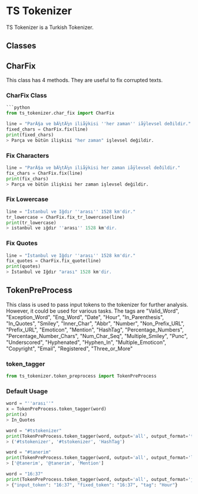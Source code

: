 # TS Tokenizer

TS Tokenizer is a Turkish Tokenizer.

## Classes

## CharFix

This class has 4 methods. They are useful to fix corrupted texts.

### CharFix Class
```python
```python
from ts_tokenizer.char_fix import CharFix
```


```python
line = "ParÃ§a ve bÃ¼tÃ¼n iliåÿkisi ''her zaman'' iåÿlevsel deðildir."
fixed_chars = CharFix.fix(line)
print(fixed_chars)
> Parça ve bütün ilişkisi "her zaman" işlevsel değildir.
```

### Fix Characters

```python
line = "ParÃ§a ve bÃ¼tÃ¼n iliåÿkisi her zaman iåÿlevsel deðildir."
fix_chars = CharFix.fix(line)
print(fix_chars)
> Parça ve bütün ilişkisi her zaman işlevsel değildir.
```
### Fix Lowercase

```python
line = "İstanbul ve Iğdır ''arası'' 1528 km'dir."
tr_lowercase = CharFix.fix_tr_lowercase(line)
print(tr_lowercase)
> istanbul ve ığdır ''arası'' 1528 km'dir.
```
### Fix Quotes

```python
line = "İstanbul ve Iğdır ''arası'' 1528 km'dir."
fix_quotes = CharFix.fix_quote(line)
print(quotes)
> İstanbul ve Iğdır "arası" 1528 km'dir.
```


## TokenPreProcess

This class is used to pass input tokens to the tokenizer for further analysis.
However, it could be used for various tasks.
The tags are "Valid_Word", "Exception_Word", "Eng_Word", "Date", "Hour", "In_Parenthesis", "In_Quotes", "Smiley", "Inner_Char", "Abbr", "Number", "Non_Prefix_URL", "Prefix_URL", "Emoticon", "Mention", "HashTag", "Percentage_Numbers", "Percentage_Number_Chars", "Num_Char_Seq", "Multiple_Smiley", "Punc", "Underscored", "Hyphenated", "Hyphen_In", "Multiple_Emoticon", "Copyright", "Email", "Registered", "Three_or_More"

### token_tagger

```python
from ts_tokenizer.token_preprocess import TokenPreProcess
```

### Default Usage
```python
word = "''arası''"
x = TokenPreProcess.token_tagger(word)
print(x)
> In_Quotes
```

```python
word = "#tstokenizer"
print(TokenPreProcess.token_tagger(word, output='all', output_format='tuple'))  # Returns a tuple
> ('#tstokenizer', '#tstokenizer', 'HashTag')

word = "#tanerim"
print(TokenPreProcess.token_tagger(word, output='all', output_format='list'))   # Returns a list
> ['@tanerim', '@tanerim', 'Mention']

word = "16:37"
print(TokenPreProcess.token_tagger(word, output='all', output_format='json'))   # Returns a JSON string
> {"input_token": "16:37", "fixed_token": "16:37", "tag": "Hour"}
```
